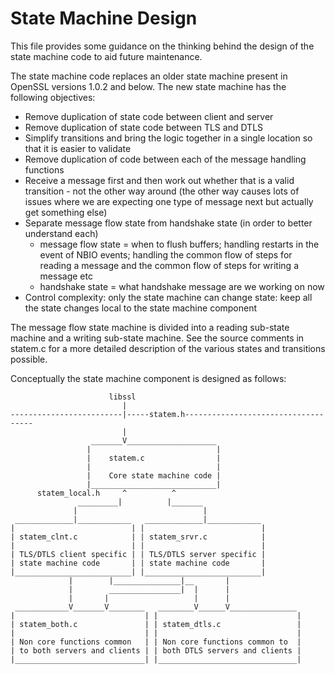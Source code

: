 State Machine Design
====================

This file provides some guidance on the thinking behind the design of the
state machine code to aid future maintenance.

The state machine code replaces an older state machine present in OpenSSL
versions 1.0.2 and below. The new state machine has the following objectives:

  - Remove duplication of state code between client and server
  - Remove duplication of state code between TLS and DTLS
  - Simplify transitions and bring the logic together in a single location
    so that it is easier to validate
  - Remove duplication of code between each of the message handling functions
  - Receive a message first and then work out whether that is a valid
    transition - not the other way around (the other way causes lots of issues
    where we are expecting one type of message next but actually get something
    else)
  - Separate message flow state from handshake state (in order to better
    understand each)
    * message flow state = when to flush buffers; handling restarts in the
      event of NBIO events; handling the common flow of steps for reading a
      message and the common flow of steps for writing a message etc
    * handshake state = what handshake message are we working on now
  - Control complexity: only the state machine can change state: keep all
    the state changes local to the state machine component

The message flow state machine is divided into a reading sub-state machine and a
writing sub-state machine. See the source comments in statem.c for a more
detailed description of the various states and transitions possible.

Conceptually the state machine component is designed as follows:

                          libssl
                             |
    -------------------------|-----statem.h------------------------------------
                             |
                      _______V____________________
                     |                            |
                     |    statem.c                |
                     |                            |
                     |    Core state machine code |
                     |____________________________|
          statem_local.h     ^          ^
                   _________|          |_______
                  |                            |
     _____________|____________   _____________|____________
    |                          | |                          |
    | statem_clnt.c            | | statem_srvr.c            |
    |                          | |                          |
    | TLS/DTLS client specific | | TLS/DTLS server specific |
    | state machine code       | | state machine code       |
    |__________________________| |__________________________|
                 |        |_______________|__       |
                 |        ________________|  |      |
                 |       |                   |      |
     ____________V_______V________   ________V______V_______________
    |                             | |                               |
    | statem_both.c               | | statem_dtls.c                 |
    |                             | |                               |
    | Non core functions common   | | Non core functions common to  |
    | to both servers and clients | | both DTLS servers and clients |
    |_____________________________| |_______________________________|
